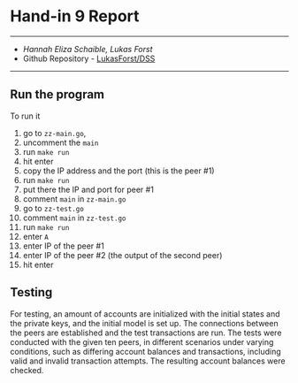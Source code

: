 # Hand-in 9 Report
___
* *Hannah Eliza Schaible, Lukas Forst*
* Github Repository - [LukasForst/DSS](https://github.com/LukasForst/DSS/tree/master/handins/9)
___

## Run the program

To run it
1. go to `zz-main.go`,
1. uncomment the `main`
1. run `make run`
1. hit enter
1. copy the IP address and the port (this is the peer #1)
1. run `make run`
1. put there the IP and port for peer #1
1. comment `main` in `zz-main.go`
1. go to `zz-test.go`
1. comment `main` in `zz-test.go`
1. run `make run`
1. enter `A`
1. enter IP of the peer #1
1. enter IP of the peer #2 (the output of the second peer)
1. hit enter

## Testing

For testing, an amount of accounts are initialized with the initial states and the private keys, and the initial model is set up. The connections between the peers are established and the test transactions are run.
The tests were conducted with the given ten peers, in different scenarios under varying conditions, such as differing account balances and transactions, including valid and invalid transaction attempts. The resulting account balances were checked.
